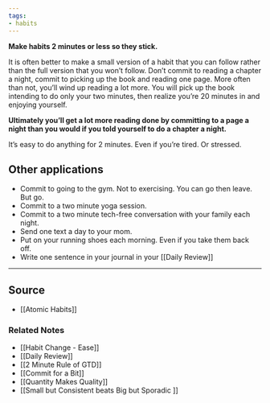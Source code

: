 ```yaml
---
tags:
- habits
---
```

**Make habits 2 minutes or less so they stick.**

It is often better to make a small version of a habit that you can follow rather than the full version that you won’t follow. Don’t commit to reading a chapter a night, commit to picking up the book and reading one page. More often than not, you’ll wind up reading a lot more. You will pick up the book intending to do only your two minutes, then realize you’re 20 minutes in and enjoying yourself. 

**Ultimately you’ll get a lot more reading done by committing to a page a night than you would if you told yourself to do a chapter a night.** 

It’s easy to do anything for 2 minutes. Even if you’re tired. Or stressed. 

## Other applications

- Commit to going to the gym. Not to exercising. You can go then leave. But go.
- Commit to a two minute yoga session.
- Commit to a two minute tech-free conversation with your family each night.
- Send one text a day to your mom.
- Put on your running shoes each morning. Even if you take them back off.
- Write one sentence in your journal in your [[Daily Review]]

---

## Source
- [[Atomic Habits]]

### Related Notes
- [[Habit Change - Ease]]
- [[Daily Review]]
- [[2 Minute Rule of GTD]]
- [[Commit for a Bit]]
- [[Quantity Makes Quality]]
- [[Small but Consistent beats Big but Sporadic ]]